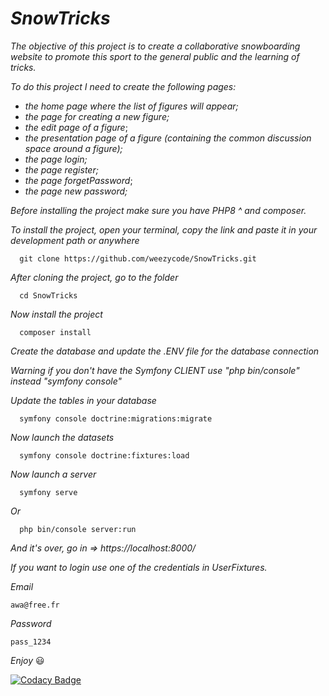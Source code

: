 # *SnowTricks*

*The objective of this project is to create a collaborative snowboarding website to promote this sport to the general public and the learning of tricks.*

*To do this project I need to create the following pages:*

   * *the home page where the list of figures will appear;*
   * *the page for creating a new figure;*
   * *the edit page of a figure*;
   * *the presentation page of a figure (containing the common discussion space around a figure);*
   * *the page login;* 
   * *the page register;*
   * *the page forgetPassword*;
   * *the page new password;* 

*Before installing the project make sure you have PHP8 ^ and composer.*

*To install the project, open your terminal, copy the link and paste it in your development path or anywhere*

      git clone https://github.com/weezycode/SnowTricks.git

*After cloning the project, go to the folder*

      cd SnowTricks

*Now install the project*

      composer install
*Create the database and update the .ENV file for the database connection* 

*Warning if you don't have the Symfony CLIENT use  "php bin/console" instead "symfony console"*    

*Update the tables in your database*

      symfony console doctrine:migrations:migrate
*Now launch the datasets*

      symfony console doctrine:fixtures:load  
*Now launch a server* 

      symfony serve       
*Or*

      php bin/console server:run
 *And it's over, go in =>  https://localhost:8000/*   


*If you want to login use one of the credentials in UserFixtures.* 

*Email*

    awa@free.fr
*Password* 

    pass_1234
*Enjoy* 😃
   
[![Codacy Badge](https://app.codacy.com/project/badge/Grade/9aa560c308764b34b5bcba84f86170d6)](https://www.codacy.com/gh/weezycode/SnowTricks/dashboard?utm_source=github.com&amp;utm_medium=referral&amp;utm_content=weezycode/SnowTricks&amp;utm_campaign=Badge_Grade)
